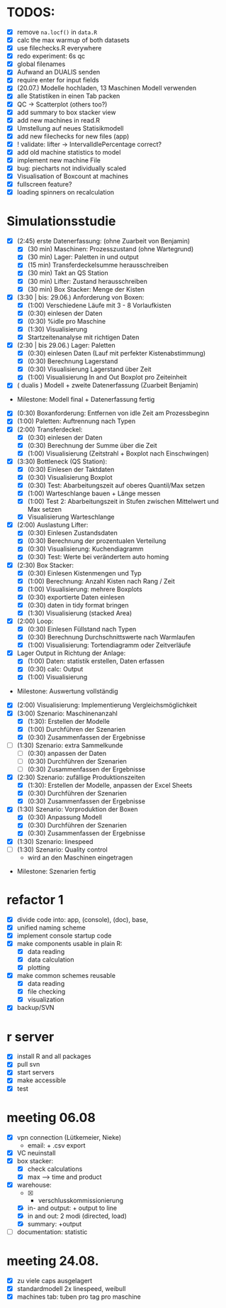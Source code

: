 # TODOS:
* [X] remove `na.locf()` in `data.R`
* [X] calc the max warmup of both datasets
* [X] use filechecks.R everywhere
* [X] redo experiment: 6s qc
* [X] global filenames
* [X] Aufwand an DUALIS senden
* [X] require enter for input fields
* [X] (20.07.) Modelle hochladen, 13 Maschinen Modell verwenden
* [X] alle Statistiken in einen Tab packen
* [X] QC -> Scatterplot (others too?)
* [X] add summary to box stacker view
* [X] add new machines in read.R
* [X] Umstellung auf neues Statisikmodell
* [X] add new filechecks for new files (app)
* [X] ! validate: lifter -> IntervalIdlePercentage correct?
* [X] add old machine statistics to model
* [X] implement new machine File
* [X] bug: piecharts not individually scaled
* [X] Visualisation of Boxcount at machines
* [X] fullscreen feature?
* [X] loading spinners on recalculation

# Simulationsstudie

* [X] (2:45) erste Datenerfassung: (ohne Zuarbeit von Benjamin)
    * [X] (30 min) Maschinen: Prozesszustand (ohne Wartegrund) 
    * [X] (30 min) Lager: Paletten in und output
    * [X] (15 min) Transferdeckelsumme herausschreiben
    * [X] (30 min) Takt an QS Station 
    * [X] (30 min) Lifter: Zustand herausschreiben
    * [X] (30 min) Box Stacker: Menge der Kisten
* [X] (3:30 | bis: 29.06.) Anforderung von Boxen:
    * [X] (1:00) Verschiedene Läufe mit 3 - 8 Vorlaufkisten
    * [X] (0:30) einlesen der Daten 
    * [X] (0:30) %idle pro Maschine 
    * [X] (1:30) Visualisierung 
    * [X] Startzeitenanalyse mit richtigen Daten
* [X] (2:30 | bis 29.06.) Lager: Paletten
    * [X] (0:30) einlesen Daten (Lauf mit perfekter Kistenabstimmung)
    * [X] (0:30) Berechnung Lagerstand  
    * [X] (0:30) Visualisierung Lagerstand über Zeit
    * [X] (1:00) Visualisierung In and Out Boxplot pro Zeiteinheit
* [X] ( dualis ) Modell + zweite Datenerfassung (Zuarbeit Benjamin)
* Milestone: Modell final + Datenerfassung fertig
* [X] (0:30) Boxanforderung: Entfernen von idle Zeit am Prozessbeginn
* [X] (1:00) Paletten: Auftrennung nach Typen
* [X] (2:00) Transferdeckel:
    * [X] (0:30) einlesen der Daten 
    * [X] (0:30) Berechnung der Summe über die Zeit 
    * [X] (1:00) Visualisierung (Zeitstrahl + Boxplot nach Einschwingen)
* [X] (3:30) Bottleneck (QS Station):
    * [X] (0:30) Einlesen der Taktdaten
    * [X] (0:30) Visualisierung Boxplot 
    * [X] (0:30) Test: Abarbeitungszeit auf oberes Quantil/Max setzen
    * [X] (1:00) Warteschlange bauen + Länge messen
    * [X] (1:00) Test 2: Abarbeitungszeit in Stufen zwischen Mittelwert und Max setzen
    * [X] Visualisierung Warteschlange
* [X] (2:00) Auslastung Lifter:
    * [X] (0:30) Einlesen Zustandsdaten
    * [X] (0:30) Berechnung der prozentualen Verteilung
    * [X] (0:30) Visualisierung: Kuchendiagramm
    * [X] (0:30) Test: Werte bei verändertem auto homing
* [X] (2:30) Box Stacker:
    * [X] (0:30) Einlesen Kistenmengen und Typ
    * [X] (1:00) Berechnung: Anzahl Kisten nach Rang / Zeit
    * [X] (1:00) Visualisierung: mehrere Boxplots
    * [X] (0:30) exportierte Daten einlesen
    * [X] (0:30) daten in tidy format bringen
    * [X] (1:30) Visualisierung (stacked Area)
* [X] (2:00) Loop:
    * [X] (0:30) Einlesen Füllstand nach Typen
    * [X] (0:30) Berechnung Durchschnittswerte nach Warmlaufen
    * [X] (1:00) Visualisierung: Tortendiagramm oder Zeitverläufe
* [X] Lager Output in Richtung der Anlage:
    * [X] (1:00) Daten: statistik erstellen, Daten erfassen
    * [X] (0:30) calc: Output  
    * [X] (1:00) Visualisierung
* Milestone: Auswertung vollständig
* [X] (2:00) Visualisierung: Implementierung Vergleichsmöglichkeit
* [X] (3:00) Szenario: Maschinenanzahl
    * [X] (1:30): Erstellen der Modelle
    * [X] (1:00) Durchführen der Szenarien
    * [X] (0:30) Zusammenfassen der Ergebnisse
* [ ] (1:30) Szenario: extra Sammelkunde
    * [ ] (0:30) anpassen der Daten
    * [ ] (0:30) Durchführen der Szenarien
    * [ ] (0:30) Zusammenfassen der Ergebnisse
* [X] (2:30) Szenario: zufällige Produktionszeiten
    * [X] (1:30): Erstellen der Modelle, anpassen der Excel Sheets
    * [X] (0:30) Durchführen der Szenarien
    * [X] (0:30) Zusammenfassen der Ergebnisse
* [X] (1:30) Szenario: Vorproduktion der Boxen
    * [X] (0:30) Anpassung Modell
    * [X] (0:30) Durchführen der Szenarien
    * [X] (0:30) Zusammenfassen der Ergebnisse
* [X] (1:30) Szenario: linespeed
* [ ] (1:30) Szenario: Quality control
    * wird an den Maschinen eingetragen
* Milestone: Szenarien fertig

# refactor 1
* [X] divide code into: app, (console), (doc), base,
* [X] unified naming scheme
* [X] implement console startup code
* [X] make components usable in plain R:
    * [X] data reading
    * [X] data calculation
    * [X] plotting
* [X] make common schemes reusable
    * [X] data reading  
    * [X] file checking
    * [X] visualization
* [X] backup/SVN

# r server
* [X] install R and all packages
* [X] pull svn
* [X] start servers
* [X] make accessible
* [X] test

# meeting 06.08
* [X] vpn connection (Lütkemeier, Nieke)
    * email: + .csv export
* [X] VC neuinstall
* [X] box stacker:
    * [X] check calculations
    * [X] max --> time and product
* [X] warehouse:
    * [X] + verschlusskommissionierung
    * [X] in- and output: + output to line  
    * [X] in and out: 2 modi (directed, load)
    * [X] summary: +output
* [ ] documentation: statistic

# meeting 24.08.
* [X] zu viele caps ausgelagert
* [X] standardmodell 2x linespeed, weibull
* [X] machines tab: tuben pro tag pro maschine
